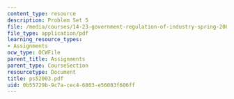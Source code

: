 ```yaml
---
content_type: resource
description: Problem Set 5
file: /media/courses/14-23-government-regulation-of-industry-spring-2003/0b55729b9c7acec46803e56083f606ff_ps52003.pdf
file_type: application/pdf
learning_resource_types:
- Assignments
ocw_type: OCWFile
parent_title: Assignments
parent_type: CourseSection
resourcetype: Document
title: ps52003.pdf
uid: 0b55729b-9c7a-cec4-6803-e56083f606ff
---
```

